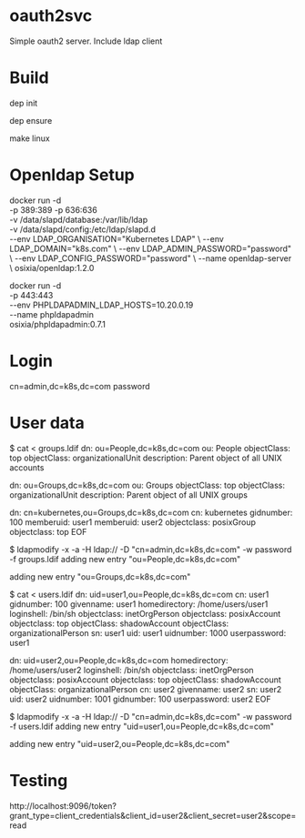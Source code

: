 # oauth2svc

Simple oauth2 server. Include ldap client

# Build

dep init

dep ensure

make linux

# Openldap Setup

docker run -d \
    -p 389:389 -p 636:636 \
    -v /data/slapd/database:/var/lib/ldap \
    -v /data/slapd/config:/etc/ldap/slapd.d \
--env LDAP_ORGANISATION="Kubernetes LDAP" \ --env LDAP_DOMAIN="k8s.com" \ --env LDAP_ADMIN_PASSWORD="password" \ --env LDAP_CONFIG_PASSWORD="password" \ --name openldap-server \ osixia/openldap:1.2.0

docker run -d \
    -p 443:443 \
    --env PHPLDAPADMIN_LDAP_HOSTS=10.20.0.19 \
    --name phpldapadmin \
    osixia/phpldapadmin:0.7.1

# Login
cn=admin,dc=k8s,dc=com
password

# User data

$ cat <<EOF > groups.ldif
dn: ou=People,dc=k8s,dc=com
ou: People
objectClass: top
objectClass: organizationalUnit
description: Parent object of all UNIX accounts

dn: ou=Groups,dc=k8s,dc=com
ou: Groups
objectClass: top
objectClass: organizationalUnit
description: Parent object of all UNIX groups

dn: cn=kubernetes,ou=Groups,dc=k8s,dc=com
cn: kubernetes
gidnumber: 100
memberuid: user1
memberuid: user2
objectclass: posixGroup
objectclass: top
EOF

$ ldapmodify -x -a -H ldap:// -D "cn=admin,dc=k8s,dc=com" -w password -f groups.ldif
adding new entry "ou=People,dc=k8s,dc=com"

adding new entry "ou=Groups,dc=k8s,dc=com"

$ cat <<EOF > users.ldif
dn: uid=user1,ou=People,dc=k8s,dc=com
cn: user1
gidnumber: 100
givenname: user1
homedirectory: /home/users/user1
loginshell: /bin/sh
objectclass: inetOrgPerson
objectclass: posixAccount
objectclass: top
objectClass: shadowAccount
objectClass: organizationalPerson
sn: user1
uid: user1
uidnumber: 1000
userpassword: user1

dn: uid=user2,ou=People,dc=k8s,dc=com
homedirectory: /home/users/user2
loginshell: /bin/sh
objectclass: inetOrgPerson
objectclass: posixAccount
objectclass: top
objectClass: shadowAccount
objectClass: organizationalPerson
cn: user2
givenname: user2
sn: user2
uid: user2
uidnumber: 1001
gidnumber: 100
userpassword: user2
EOF

$ ldapmodify -x -a -H ldap:// -D "cn=admin,dc=k8s,dc=com" -w password -f users.ldif
adding new entry "uid=user1,ou=People,dc=k8s,dc=com"

adding new entry "uid=user2,ou=People,dc=k8s,dc=com"

# Testing

http://localhost:9096/token?grant_type=client_credentials&client_id=user2&client_secret=user2&scope=read
